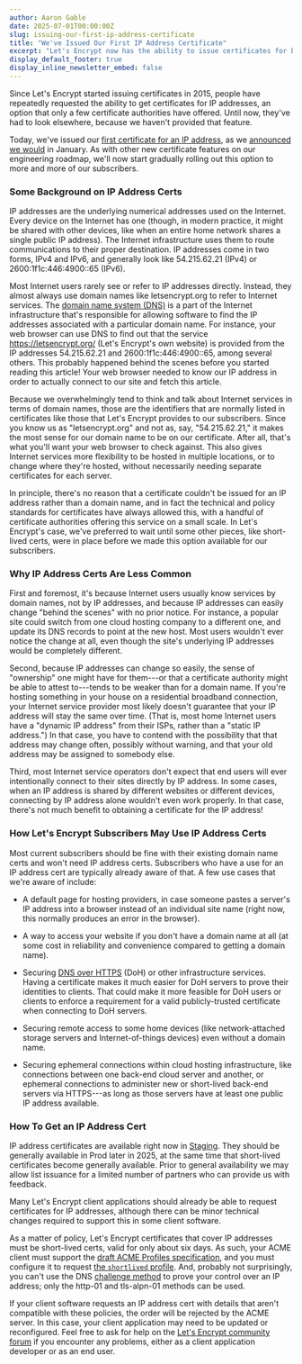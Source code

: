 ```yaml
---
author: Aaron Gable
date: 2025-07-01T00:00:00Z
slug: issuing-our-first-ip-address-certificate
title: "We've Issued Our First IP Address Certificate"
excerpt: "Let's Encrypt now has the ability to issue certificates for both domain names and IP addresses."
display_default_footer: true
display_inline_newsletter_embed: false
---
```


Since Let's Encrypt started issuing certificates in 2015, people have repeatedly requested the ability to get certificates for IP addresses, an option that only a few certificate authorities have offered. Until now, they've had to look elsewhere, because we haven't provided that feature.

Today, we've issued our [first certificate for an IP address](https://crt.sh/?id=19376952215), as we [announced we would](https://letsencrypt.org/2025/01/16/6-day-and-ip-certs/) in January. As with other new certificate features on our engineering roadmap, we'll now start gradually rolling out this option to more and more of our subscribers.

### Some Background on IP Address Certs

IP addresses are the underlying numerical addresses used on the Internet. Every device on the Internet has one (though, in modern practice, it might be shared with other devices, like when an entire home network shares a single public IP address). The Internet infrastructure uses them to route communications to their proper destination. IP addresses come in two forms, IPv4 and IPv6, and generally look like 54.215.62.21 (IPv4) or 2600:1f1c:446:4900::65 (IPv6).

Most Internet users rarely see or refer to IP addresses directly. Instead, they almost always use domain names like letsencrypt.org to refer to Internet services. The [domain name system (DNS)](https://en.wikipedia.org/wiki/Domain_Name_System) is a part of the Internet infrastructure that's responsible for allowing software to find the IP addresses associated with a particular domain name. For instance, your web browser can use DNS to find out that the service <https://letsencrypt.org/> (Let's Encrypt's own website) is provided from the IP addresses 54.215.62.21 and 2600:1f1c:446:4900::65, among several others. This probably happened behind the scenes before you started reading this article! Your web browser needed to know our IP address in order to actually connect to our site and fetch this article.

Because we overwhelmingly tend to think and talk about Internet services in terms of domain names, those are the identifiers that are normally listed in certificates like those that Let's Encrypt provides to our subscribers. Since you know us as "letsencrypt.org" and not as, say, "54.215.62.21," it makes the most sense for our domain name to be on our certificate. After all, that's what you'll want your web browser to check against. This also gives Internet services more flexibility to be hosted in multiple locations, or to change where they're hosted, without necessarily needing separate certificates for each server.

In principle, there's no reason that a certificate couldn't be issued for an IP address rather than a domain name, and in fact the technical and policy standards for certificates have always allowed this, with a handful of certificate authorities offering this service on a small scale. In Let's Encrypt's case, we've preferred to wait until some other pieces, like short-lived certs, were in place before we made this option available for our subscribers.

### Why IP Address Certs Are Less Common

First and foremost, it's because Internet users usually know services by domain names, not by IP addresses, and because IP addresses can easily change "behind the scenes" with no prior notice. For instance, a popular site could switch from one cloud hosting company to a different one, and update its DNS records to point at the new host. Most users wouldn't ever notice the change at all, even though the site's underlying IP addresses would be completely different.

Second, because IP addresses can change so easily, the sense of "ownership" one might have for them---or that a certificate authority might be able to attest to---tends to be weaker than for a domain name. If you're hosting something in your house on a residential broadband connection, your Internet service provider most likely doesn't guarantee that your IP address will stay the same over time. (That is, most home Internet users have a "dynamic IP address" from their ISPs, rather than a "static IP address.") In that case, you have to contend with the possibility that that address may change often, possibly without warning, and that your old address may be assigned to somebody else.

Third, most Internet service operators don't expect that end users will ever intentionally connect to their sites directly by IP address. In some cases, when an IP address is shared by different websites or different devices, connecting by IP address alone wouldn't even work properly. In that case, there's not much benefit to obtaining a certificate for the IP address!

### How Let's Encrypt Subscribers May Use IP Address Certs

Most current subscribers should be fine with their existing domain name certs and won't need IP address certs. Subscribers who have a use for an IP address cert are typically already aware of that. A few use cases that we're aware of include:

- A default page for hosting providers, in case someone pastes a server's IP address into a browser instead of an individual site name (right now, this normally produces an error in the browser).

- A way to access your website if you don't have a domain name at all (at some cost in reliability and convenience compared to getting a domain name).

- Securing [DNS over HTTPS](https://en.wikipedia.org/wiki/DNS_over_HTTPS) (DoH) or other infrastructure services. Having a certificate makes it much easier for DoH servers to prove their identities to clients. That could make it more feasible for DoH users or clients to enforce a requirement for a valid publicly-trusted certificate when connecting to DoH servers.

- Securing remote access to some home devices (like network-attached storage servers and Internet-of-things devices) even without a domain name.

- Securing ephemeral connections within cloud hosting infrastructure, like connections between one back-end cloud server and another, or ephemeral connections to administer new or short-lived back-end servers via HTTPS---as long as those servers have at least one public IP address available.

### How To Get an IP Address Cert

IP address certificates are available right now in [Staging](https://letsencrypt.org/docs/staging-environment/). They should be generally available in Prod later in 2025, at the same time that short-lived certificates become generally available. Prior to general availability we may allow list issuance for a limited number of partners who can provide us with feedback.

Many Let's Encrypt client applications should already be able to request certificates for IP addresses, although there can be minor technical changes required to support this in some client software.

As a matter of policy, Let's Encrypt certificates that cover IP addresses must be short-lived certs, valid for only about six days. As such, your ACME client must support the [draft ACME Profiles specification](https://datatracker.ietf.org/doc/draft-aaron-acme-profiles/), and you must configure it to request [the `shortlived` profile](https://letsencrypt.org/docs/profiles/#shortlived). And, probably not surprisingly, you can't use the DNS [challenge method](https://letsencrypt.org/docs/challenge-types/) to prove your control over an IP address; only the http-01 and tls-alpn-01 methods can be used.

If your client software requests an IP address cert with details that aren't compatible with these policies, the order will be rejected by the ACME server. In this case, your client application may need to be updated or reconfigured. Feel free to ask for help on the [Let's Encrypt community forum](https://community.letsencrypt.org/) if you encounter any problems, either as a client application developer or as an end user.